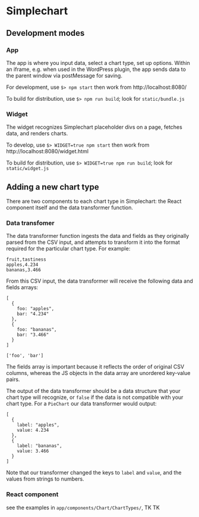 # Simplechart

## Development modes

### App

The app is where you input data, select a chart type, set up options. Within an iframe, e.g. when used in the WordPress plugin, the app sends data to the parent window via postMessage for saving.

For development, use `$> npm start` then work from http://localhost:8080/

To build for distribution, use `$> npm run build`; look for `static/bundle.js`

### Widget

The widget recognizes Simplechart placeholder divs on a page, fetches data, and renders charts.

To develop, use `$> WIDGET=true npm start` then work from http://localhost:8080/widget.html

To build for distribution, use `$> WIDGET=true npm run build`; look for `static/widget.js`

## Adding a new chart type

There are two components to each chart type in Simplechart: the React component itself and the data transformer function.

### Data transfomer

The data transformer function ingests the data and fields as they originally parsed from the CSV input, and attempts to transform it into the format required for the particular chart type. For example:

```
fruit,tastiness
apples,4.234
bananas,3.466
```
From this CSV input, the data transformer will receive the following data and fields arrays:
```
[
  {
    foo: "apples",
    bar: "4.234"
  },
  {
    foo: "bananas",
    bar: "3.466"
  }
]

['foo', 'bar']
```
The fields array is important because it reflects the order of original CSV columns, whereas the JS objects in the data array are unordered key-value pairs.

The output of the data transformer should be a data structure that your chart type will recognize, or `false` if the data is not compatible with your chart type. For a `PieChart` our data transformer would output:
```
[
  {
    label: "apples",
    value: 4.234
  },
  {
    label: "bananas",
    value: 3.466
  }
]
```
Note that our transformer changed the keys to `label` and `value`, and the values from strings to numbers.

### React component

see the examples in `app/components/Chart/ChartTypes/`, TK TK
